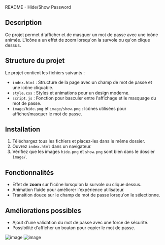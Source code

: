 README - Hide/Show Password
## Description
Ce projet permet d'afficher et de masquer un mot de passe avec une icône animée.
L'icône a un effet de zoom lorsqu'on la survole ou qu'on clique dessus.
## Structure du projet
Le projet contient les fichiers suivants :
- `index.html` : Structure de la page avec un champ de mot de passe et une icône cliquable.
- `style.css` : Styles et animations pour un design moderne.
- `script.js` : Fonction pour basculer entre l'affichage et le masquage du mot de passe.
- `image/hide.png` et `image/show.png` : Icônes utilisées pour afficher/masquer le mot de passe.
## Installation
1. Téléchargez tous les fichiers et placez-les dans le même dossier.
2. Ouvrez `index.html` dans un navigateur.
3. Vérifiez que les images `hide.png` et `show.png` sont bien dans le dossier `image/`.
## Fonctionnalités
- Effet de **zoom** sur l'icône lorsqu'on la survole ou clique dessus.
- Animation fluide pour améliorer l'expérience utilisateur.
- Transition douce sur le champ de mot de passe lorsqu'on le sélectionne.
## Améliorations possibles
- Ajout d'une validation du mot de passe avec une force de sécurité.
- Possibilité d'afficher un bouton pour copier le mot de passe.

![image](https://github.com/user-attachments/assets/c7625648-b2e8-4bb3-9e69-7a54841ee15d)
![image](https://github.com/user-attachments/assets/3c37bb6c-3b81-4c2e-a929-220135c9c49e)

